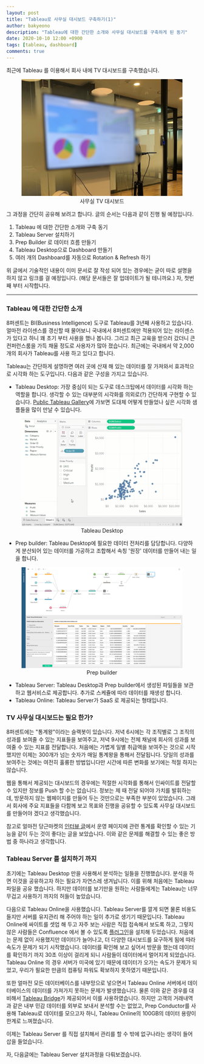 ```yaml
---
layout: post
title: "Tableau로 사무실 대시보드 구축하기(1)"
author: bakyeono
description: "Tableau에 대한 간단한 소개와 사무실 대시보드를 구축하게 된 동기"
date: 2020-10-10 12:00 +0900
tags: [tableau, dashboard]
comments: true
---
```


최근에 Tableau 를 이용해서 회사 내에 TV 대시보드를 구축했습니다.

<center>
<figure>
<img src="/images/tableau-dashboard-1.jpg" alt="views">
<figcaption>사무실 TV 대시보드</figcaption>
</figure>
</center>

그 과정을 간단히 공유해 보려고 합니다. 글의 순서는 다음과 같이 진행 될 예정입니다.

1. Tableau 에 대한 간단한 소개와 구축 동기
2. Tableau Server 설치하기
3. Prep Builder 로 데이터 흐름 만들기
4. Tableau Desktop으로 Dashboard 만들기
5. 여러 개의 Dashboard를 자동으로 Rotation & Refresh 하기

위 글에서 기술적인 내용이 이미 문서로 잘 작성 되어 있는 경우에는 굳이 따로 설명을 하지 않고 링크를 걸 예정입니다. (해당 문서들은 잘 업데이트가 될 테니까요.) 자, 첫번째 부터 시작합니다.

----

### Tableau 에 대한 간단한 소개

8퍼센트는 BI(Business Intelligence) 도구로 Tableau를 3년째 사용하고 있습니다. 얼마전 라이센스를 갱신할 때 물어보니 국내에서 8퍼센트에만 적용되어 있는 라이센스가 있다고 하니 꽤 초기 부터 사용을 했나 봅니다. 그리고 최근 교육을 받으러 갔더니 큰 컨퍼런스룸을 가득 채울 정도로 사용자가 많아 졌습니다. 최근에는 국내에서 약 2,000개의 회사가 Tableau를 사용 하고 있다고 합니다.

Tableau는 간단하게 설명하면 여러 곳에 산재 해 있는 데이터를 잘 가져와서 효과적으로 시각화 하는 도구입니다. 다음과 같은 구성을 가지고 있습니다.

- Tableau Desktop: 가장 중심이 되는 도구로 데스크탑에서 데이터를 시각화 하는 역할을 합니다. 생각할 수 있는 대부분의 시각화를 의외로(?) 간단하게 구현할 수 있습니다. [Public Tableau Gallery](https://public.tableau.com/ko-kr/gallery/?tab=viz-of-the-day&type=viz-of-the-day)에 가보면 도대체 어떻게 만들었나 싶은 시각화 샘플들을 많이 만날 수 있습니다.

<center>
<figure>
<img src="/images/tableau-dashboard-2.png" alt="views">
<figcaption>Tableau Desktop</figcaption>
</figure>
</center>

- Prep builder: Tableau Desktop에 필요한 데이터 전처리를 담당합니다. 다양하게 분산되어 있는 데이터를 가공하고 조합해서 속칭 '원장' 데이터를 만들어 내는 일을 합니다.

<center>
<figure>
<img src="/images/tableau-dashboard-3.png" alt="views">
<figcaption>Prep builder</figcaption>
</figure>
</center>

- Tableau Server: Tableau Desktop과 Prep builder에서 생성된 파일들을 보관하고 웹서비스로 제공합니다. 추가로 스케쥴에 따라 데이터를 재생성 합니다.
- Tableau Online: Tableau Server가 SaaS 로 제공되는 형태입니다.



### TV 사무실 대시보드는 필요 한가?

8퍼센트에는 "통계왕"이라는 슬랙봇이 있습니다.  저녁 6시에는 각 조직별로 그 조직의 성과를 보여줄 수 있는 지표들을 보여주고, 저녁 9시에는 전체 채널에 회사의 성과를 보여줄 수 있는 지표를 전달합니다. 처음에는 가볍게 일별 취급액을 보여주는 것으로 시작 했지만 이제는 300개가 넘는 숫자가 매일 통계왕을 통해서 전달됩니다. 당일의 성과를 보여주는 것에는 여전히 훌륭한 방법입니다만 시간에 따른 변화를 보기에는 적절 하지는 않습니다.

웹을 통해서 제공되는 대시보드의 경우에는 적절한 시각화를 통해서 인싸이트를 전달할 수 있지만 정보를 Push 할 수는 없습니다. 정보는 제 때 전달 되어야 가치를 발휘하는데, 방문하지 않는 웹페이지를 만들어 두는 것만으로는 부족한 부분이 있었습니다. 그래서 회사에 주요 지표들을 다함께 보고 목표와 진행을 공유할 수 있도록 사무실 대시보드를 만들어야 겠다고 생각했습니다.

참고로 얼마전 당근마켓의 [인터뷰 글](http://www.ingray.net/2019/12/17/a-billion-dollar-advice-to-speed-up-your-team/)에서 운영 페이지에 관련 통계를 확인할 수 있는 기능을 같이 두는 것이 좋다는 글을 보았습니다.  이와 같은 문제를 해결할 수 있는 좋은 방법 중 하나라고 생각합니다.



### Tableau Server 를 설치하기 까지

초기에는 Tableau Desktop 만을 사용해서 분석하는 일들을 진행했습니다. 분석을 하면 이것을 공유하고자 하는 필요가 자연스레 생겨납니다. 이를 위해 처음에는 Tableau 파일을 공유 했습니다. 하지만 데이터를 보기만을 원하는 사람들에게는 Tableau는 너무 무겁고 사용하기 까지의 허들이 높았습니다.

다음으로 Tableau Online을 사용했습니다. Tableau Server를 깔게 되면 물론 비용도 들지만 서버를 유지관리 해 주어야 하는 일이 추가로 생기기 때문입니다. Tableau Online에 싸이트를 셋업 해 두고 자주 보는 사람은 직접 접속해서 보도록 하고, 그렇지 않은 사람들은 Confluence 에서 볼 수 있도록 [플러그인](https://marketplace.atlassian.com/apps/350103/tableau-for-confluence-pro?hosting=server&tab=overview](https://marketplace.atlassian.com/apps/350103/tableau-for-confluence-pro?hosting=server&tab=overview))을 설치해 두었습니다.  처음에는 문제 없이 사용했지만 데이터가 늘어나고, 더 다양한 대시보드를 요구하게 됨에 따라 속도가 문제가 되기 시작했습니다. 데이터를 확인해 보고 싶어서 방문을 했는데 데이터를 확인하기 까지 30초 이상이 걸리게 되니 사람들이 데이터에서 멀어지게 되었습니다. Tableau Online 의 경우 서버가 미국에 있기 때문에 데이터가 오가는 속도가 문제가 되었고, 우리가 필요한 만큼의 컴퓨팅 파워도 확보하지 못하였기 때문입니다.

또한 얼마전 모든 데이터베이스를 내부망으로 넣으면서 Tableau Online 서버에서 데이터베이스의 데이터를 가져가지 못하는 문제가 발생했습니다. 물론 이와 같은 경우를 대비해서 [Tableau Bridge](https://www.tableau.com/en-gb/products/tableau-bridge)가 제공되어서 이를 사용하였습니다. 하지만 고객의 거래내역과 같은 내부 민감 데이터를 외부로 보내서 분석할 수는 없었고, Prep Conductor를 사용해 Tableau로 데이터를 모으고자 하니, Tableau Online의 100GB의 데이터 용량이 한계로 느껴졌습니다.

이제는 Tableau Server 를 직접 설치해서 관리를 할 수 밖에 없구나라는 생각이 들어 삽을 들었습니다.

자, 다음글에는 Tableau Server 설치과정을 다뤄보겠습니다. 


